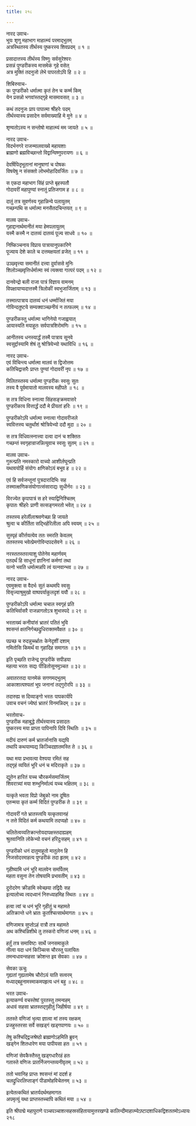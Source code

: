 ```yaml
---
title: २१८

---
```

नारद उवाच-  
भूयः शृणु महाभाग माहात्म्यं परमाद्भुतम्  
अत्रस्थितस्य तीर्थस्य पुष्करस्य शिवप्रदम् ॥ १ ॥


प्रसादात्तस्य तीर्थस्य विष्णुः सर्वसुरेश्वरः  
प्रसन्नं पुण्डरीकस्य मासमेकं गृहे वसेत्  
अत्र मुक्तिं तदनुजो लेभे पापरतोऽपि हि ॥ २ ॥


शिबिरुवाच-  
कः पुण्डरीको धर्मात्मा कृतं तेन च कर्म्म किम्  
येन प्रसन्नो भगवांस्तद्गृहे मासमावसत् ॥ ३ ॥


कथं तदनुजः प्राप पापात्मा श्रीहरेः पदम्  
तीर्थस्यास्य प्रसादेन सर्वमाख्याहि मे मुने ॥ ४ ॥


शृण्वतोऽस्य न सन्तोषो माहात्म्यं मम जायते ॥ ५ ॥


नारद उवाच-  
विदर्भनगरे राजन्मालवाख्ये महायशाः  
ब्राह्मणो ब्रह्मविच्छान्तो विद्वान्विष्णुपरायणः ॥ ६ ॥


देवर्षिपितृभूतानां मानुषाणां च पोषकः  
विषयेषु न संसक्तो लोभमोहादिवर्जितः ॥ ७ ॥


स एकदा महाभाग सिंहं प्राप्ते बृहस्पतौ  
गोदावरीं महापुण्यां स्नातुं प्रतिजगाम ह ॥ ८ ॥


दातुं तत्र सुवर्णस्य गृहान्निन्ये पलायुतम्  
गच्छन्पथि स धर्मात्मा मनसैतदचिन्तयत् ॥ ९ ॥


मालव उवाच-  
गृहाद्दानार्थमानीतं मया हेमपलायुतम्  
यस्मै कस्मै न दातव्यं दातव्यं पूज्य साधवे ॥ १० ॥


निष्किञ्चनाय विप्राय पात्रायानुपकारिणे  
पूज्याय देशे काले च दत्तमक्षयतां व्रजेत् ॥ ११ ॥


उञ्छवृत्त्या समानीतं दत्त्वा दुर्वाससे मुनिः  
शिलोञ्च्छवृत्तिर्धर्मात्मा स्वं त्यक्त्वा गात्परं पदम् ॥ १२ ॥


दानवेन्द्रो बली राजा पात्रं विज्ञाय वामनम्  
विपक्षायाप्यदात्तस्मै त्रिलोकीं स्वभुजार्जिताम् ॥ १३ ॥


तस्मात्पात्राय दातव्यं धनं धर्म्माजितं मया  
गोविन्दतुष्टये सम्यक्वाञ्च्छनीयं न तत्फलम् ॥ १४ ॥


पुण्डरीकस्तु धर्मात्मा भागिनेयो गजाह्वयात्  
आयास्यति मयाहूतः सर्वपात्रशिरोमणिः ॥ १५ ॥


आनीतस्य धनस्यार्द्धं तस्मै पात्राय सूनवे  
स्वसुर्द्दास्यामि शेषं तु श्रोत्रियेभ्यो यथाविधि ॥ १६ ॥


नारद उवाच-  
एवं विचिन्त्य धर्मात्मा मालवं स द्विजोत्तमः  
कतिचिद्वासरैः प्राप्तः पुण्यां गोदावरीं नृप ॥ १७ ॥


मिलितस्तस्य धर्मात्मा पुण्डरीकः स्वसुः सुतः  
तस्य वै पूर्वमायातो मालवस्य महीपते ॥ १८ ॥


स तत्र विधिना स्नात्वा सिंहसङ्क्रमवासरे  
पुण्डरीकाय वित्तार्द्धं ददौ मे प्रीयतां हरिः ॥ १९ ॥


पुण्डरीकोऽपि धर्मात्मा स्नात्वा गोदावरीजले  
स्ववित्तस्य चतुर्थांशं श्रोत्रियेभ्यो ददौ मुदा ॥ २० ॥


स तत्र विधिवत्स्नात्त्वा दत्वा दानं च शक्तितः  
गच्छन्तं स्वगृहान्राजन्नित्युवाच स्वसुः सुतम् ॥ २१ ॥


मालव उवाच-  
गुरून्प्रति नमस्कारो वाच्यो आशीर्लघून्प्रति  
यथावयोर्हि संयोगः क्षणिकोऽयं बभूव ह ॥ २२ ॥


एवं हि सर्वजन्तूनां पुत्रदारादिभिः सह  
तस्मात्क्षणिकसंयोगात्संसाराद्यः सुधीर्नरः ॥ २३ ॥


विरज्येत कृपापात्रं स हरे स्याद्विनिश्चितम्  
कृपातः श्रीहरेः प्राणी सत्सङ्गमरतो भवेत् ॥ २४ ॥


तस्तस्य हरेर्लीलाश्रवणेच्छा हि जायते  
श्रुत्वा च कीर्तिता सद्भिर्हरिलीला अपि स्वयम् ॥ २५ ॥


सुस्पृहं कीर्त्तयत्येव ततः स्मरति केवलम्  
ततस्तस्य भवेत्प्रेमगोविन्दपदसेवने ॥ २६ ॥


नरस्ततस्तरत्याशु पोतेनेव महार्णवम्  
एतदर्थं हि साधूनां ज्ञानिनां कर्मणां तथा  
यत्नो भवति धर्मात्मन्नपि त्वं यत्नवान्भव ॥ २७ ॥


नारद उवाच-  
एवमुक्त्वा स वैदर्भः सुतं कथमपि स्वसुः  
विसृज्याश्रुमुखो वाष्पपर्याकुलदृशं ययौ ॥ २८ ॥


पुण्डरीकोऽपि धर्मात्मा चचाल स्वगृहं प्रति  
कतिभिर्वासरै राजन्नागतोऽत्र शुभास्पदे ॥ २९ ॥


भरताख्यं कनीयांसं भ्रातरं पतितं भुवि  
श्वसन्तं क्षतनिर्गच्छद्रुधिराक्तमवैक्षत ॥ ३० ॥


पप्रच्छ च रुदन्नुर्च्च्भ्रातः केनेदृशीं दशाम्  
गमितोसि किमर्थं वा गृहादिह समागतः ॥ ३१ ॥


इति पृच्छति राजेन्द्र पुण्डरीके सपीडया  
महत्या भरतः सद्यः पीडितोसूनमुञ्चत ॥ ३२ ॥


अवातरत्तदा यानमेकं सगणमद्भुतम्  
आकाशात्पश्यतां भूप जनानां तद्गुरोरपि ॥ ३३ ॥


तदारुह्य स दिव्याङ्गो भरतः पापकार्यपि  
उवाच वचनं ज्येष्ठं भ्रातरं विनमन्निदम् ॥ ३४ ॥


भरतोवाच-  
पुण्डरीक महाबुद्धे तीर्थस्यास्य प्रसादतः  
पुष्करस्य मया प्राप्ता पापिनापि दिवि स्थितिः ॥ ३५ ॥


मदीयं दारुणं कर्म भ्रातर्जानासि यद्यपि  
तथापि कथयाम्यद्य किञ्चिदज्ञातमस्ति ते ॥ ३६ ॥


यथा मया प्रभावत्या वेश्यया रमितं सह  
तद्गृहं व्ययितं भूरि धनं च मदिराकृते ॥ ३७ ॥


द्यूतेन हारितं यच्च चौरकर्मसमार्जितम्  
शिवरात्र्यां मया शम्भुनिर्माल्यं यच्च भक्षितम् ॥ ३८ ॥


यत्कृते भवता विप्रो जेबुको नाम दूषितः  
एतन्मया कृतं कर्म्म विदितं पुण्डरीक ते ॥ ३९ ॥


गोदावरीं गते भ्रातस्त्वयि यत्कृतवानहं  
न तत्ते विदितं कर्म कथयामि तदप्यहो ॥ ४० ॥


चलितेत्वय्यतिक्रान्तोयदापक्षस्तदाह्यहम्  
श्रुतवानिति लोकेभ्यो वचनं हरिदुःसहम् ॥ ४१ ॥


पुण्डरीको धनं दातुमाहूतो मातुलेन हि  
निजसोदरमाहत्य पुण्डरीकं तदा हृतम् ॥ ४२ ॥


गृहीष्यामि धनं भूरि मालवेन समर्पितम्  
महता वसुना तेन तोषयामि प्रभावतीम् ॥ ४३ ॥


दुरोदरेण क्रीडामि स्वेच्छया तद्विदैः सह  
इत्यालोच्य त्वदध्वानं निरुध्याहमिह स्थितः ॥ ४४ ॥


हत्वा त्वां च धनं भूरि गृहीतुं च महामते  
अतिक्रान्ते धने भ्रातः कुतश्चित्सार्थमागतः ॥ ४५ ॥


वणिजामत्र सुप्तोऽहं रात्रौ तत्र महामते  
अथ कश्चिन्निशीथे तु तस्करो वणिजां धनम् ॥ ४६ ॥


हर्तुं तत्र समाविष्टः सार्थे जनसमाकुले  
नीत्वा यदा धनं किञ्चित्स चौरस्तु पलायितः  
तमन्वधावन्सहसा क्रोशन्त इव सेवकाः ॥ ४७ ॥


सेवका ऊचुः  
गृह्यतां गृह्यतामेष चौरोऽयं याति सत्वरम्  
मध्याद्बहूनामस्माकमपहृत्य धनं बहु ॥ ४८ ॥


भरत उवाच-  
इत्याकर्ण्य वचस्तेषां पुरतस्तु तमन्वहम्  
अधावं सहसा भ्रातस्तद्गृहीतुं जिहीर्षया ॥ ४९ ॥


ततस्ते वणिजां भृत्या ज्ञात्वा मां तस्य रक्षकम्  
प्रजहुस्तरसा सर्वे सखड्गं खड्गपाणयः ॥ ५० ॥


तेषु कश्चिद्द्विजश्रेष्ठो ब्राह्मणोऽहमिति ब्रुवन्  
खड्गेन शितधारेण मया पापीयसा हतः ॥ ५१ ॥


वणिजां सेवकैस्तैस्तु खड्गधारैरहं हतः  
गतास्ते वणिजः प्रातर्निजगन्तव्यनीवृतम् ॥ ५२ ॥


ततो भवानिह प्राप्तः श्वसन्तं मां ददर्श ह  
चलद्रुधिरलिप्ताङ्गं पीडामोहविचेतनम् ॥ ५३ ॥


इत्येतत्कथितं भ्रातर्यदर्थमहमागतः  
अपमृत्युं यथा प्राप्तस्तच्चापि कथितं मया ॥ ५४ ॥


इति श्रीपाद्मे महापुराणे पञ्चपञ्चाशत्सहस्रसंहितायामुत्तरखण्डे कालिन्दीमाहात्म्येऽष्टादशाधिकद्विशततमोऽध्यायः २१८